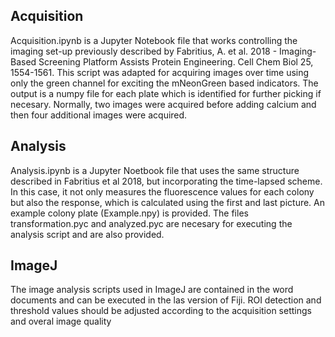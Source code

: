 ## Acquisition
Acquisition.ipynb is a Jupyter Notebook file that works controlling the imaging set-up previously described by Fabritius, A. et al. 2018 - Imaging-Based Screening Platform Assists Protein Engineering. Cell Chem Biol 25, 1554-1561. 
This script was adapted for acquiring images over time using only the green channel for exciting the mNeonGreen based indicators. 
The output is a numpy file for each plate which is identified for further picking if necesary. 
Normally, two images were acquired before adding calcium and then four additional images were acquired. 

## Analysis
Analysis.ipynb is a Jupyter Noetbook file that uses the same structure described in Fabritius et al 2018, but incorporating the time-lapsed scheme. 
In this case, it not only measures the fluorescence values for each colony but also the response, which is calculated using the first and last picture. 
An example colony plate (Example.npy) is provided. The files transformation.pyc and analyzed.pyc are necesary for executing the analysis script and are also provided.   

## ImageJ
The image analysis scripts used in ImageJ are contained in the word documents and can be executed in the las version of Fiji. ROI detection and threshold
values should be adjusted according to the acquisition settings and overal image quality


